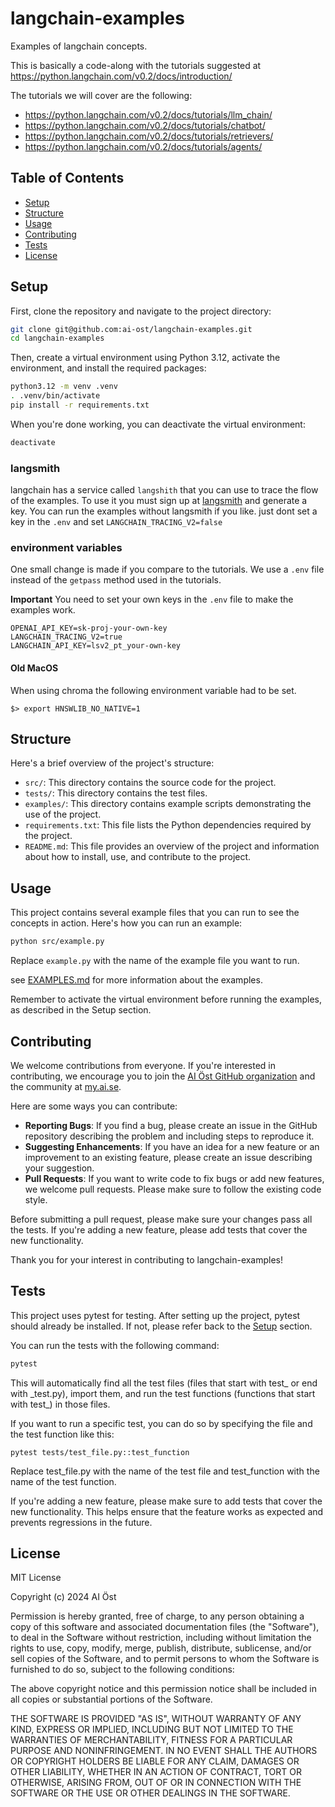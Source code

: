 # langchain-examples
Examples of langchain concepts.

This is basically a code-along with the tutorials suggested at https://python.langchain.com/v0.2/docs/introduction/

The tutorials we will cover are the following:
- https://python.langchain.com/v0.2/docs/tutorials/llm_chain/
- https://python.langchain.com/v0.2/docs/tutorials/chatbot/
- https://python.langchain.com/v0.2/docs/tutorials/retrievers/
- https://python.langchain.com/v0.2/docs/tutorials/agents/

## Table of Contents
- [Setup](#setup)
- [Structure](#structure)
- [Usage](#usage)
- [Contributing](#contributing)
- [Tests](#tests)
- [License](#license)

## Setup

First, clone the repository and navigate to the project directory:

```bash
git clone git@github.com:ai-ost/langchain-examples.git
cd langchain-examples
```

Then, create a virtual environment using Python 3.12, activate the environment, and install the required packages:

```bash
python3.12 -m venv .venv
. .venv/bin/activate
pip install -r requirements.txt
```

When you're done working, you can deactivate the virtual environment:

```bash
deactivate
```

### langsmith

langchain has a service called `langshith` that you can use to trace the flow of the examples.
To use it you must sign up at [langsmith](https://smith.langchain.com/) and generate a key.
You can run the examples without langsmith if you like. just dont set a key in the `.env` and set `LANGCHAIN_TRACING_V2=false`

### environment variables

One small change is made if you compare to the tutorials.
We use a `.env` file instead of the `getpass` method used in the tutorials.

**Important** You need to set your own keys in the `.env` file to make the examples work.

```
OPENAI_API_KEY=sk-proj-your-own-key
LANGCHAIN_TRACING_V2=true
LANGCHAIN_API_KEY=lsv2_pt_your-own-key
```

#### Old MacOS

When using chroma the following environment variable had to be set.
```
$> export HNSWLIB_NO_NATIVE=1  
```

## Structure

Here's a brief overview of the project's structure:

- `src/`: This directory contains the source code for the project.
- `tests/`: This directory contains the test files.
- `examples/`: This directory contains example scripts demonstrating the use of the project.
- `requirements.txt`: This file lists the Python dependencies required by the project.
- `README.md`: This file provides an overview of the project and information about how to install, use, and contribute to the project.

## Usage

This project contains several example files that you can run to see the concepts in action. Here's how you can run an example:

```bash
python src/example.py
```

Replace `example.py` with the name of the example file you want to run.

see [EXAMPLES.md](EXAMPLES.md) for more information about the examples.

Remember to activate the virtual environment before running the examples, as described in the Setup section.

## Contributing

We welcome contributions from everyone. If you're interested in contributing, we encourage you to join the [AI Öst GitHub organization](https://github.com/ai-ost) and the community at [my.ai.se](https://my.ai.se/organizations/1816).

Here are some ways you can contribute:

- **Reporting Bugs**: If you find a bug, please create an issue in the GitHub repository describing the problem and including steps to reproduce it.
- **Suggesting Enhancements**: If you have an idea for a new feature or an improvement to an existing feature, please create an issue describing your suggestion.
- **Pull Requests**: If you want to write code to fix bugs or add new features, we welcome pull requests. Please make sure to follow the existing code style.

Before submitting a pull request, please make sure your changes pass all the tests. If you're adding a new feature, please add tests that cover the new functionality.

Thank you for your interest in contributing to langchain-examples!

## Tests

This project uses pytest for testing. After setting up the project, pytest should already be installed. If not, please refer back to the [Setup](#setup) section.

You can run the tests with the following command:

```bash
pytest
```

This will automatically find all the test files (files that start with test\_ or end with \_test.py), import them, and run the test functions (functions that start with test\_) in those files.

If you want to run a specific test, you can do so by specifying the file and the test function like this:

```
pytest tests/test_file.py::test_function
```

Replace test\_file.py with the name of the test file and test\_function with the name of the test function.

If you're adding a new feature, please make sure to add tests that cover the new functionality. This helps ensure that the feature works as expected and prevents regressions in the future.


## License

MIT License

Copyright (c) 2024 AI Öst

Permission is hereby granted, free of charge, to any person obtaining a copy
of this software and associated documentation files (the "Software"), to deal
in the Software without restriction, including without limitation the rights
to use, copy, modify, merge, publish, distribute, sublicense, and/or sell
copies of the Software, and to permit persons to whom the Software is
furnished to do so, subject to the following conditions:

The above copyright notice and this permission notice shall be included in all
copies or substantial portions of the Software.

THE SOFTWARE IS PROVIDED "AS IS", WITHOUT WARRANTY OF ANY KIND, EXPRESS OR
IMPLIED, INCLUDING BUT NOT LIMITED TO THE WARRANTIES OF MERCHANTABILITY,
FITNESS FOR A PARTICULAR PURPOSE AND NONINFRINGEMENT. IN NO EVENT SHALL THE
AUTHORS OR COPYRIGHT HOLDERS BE LIABLE FOR ANY CLAIM, DAMAGES OR OTHER
LIABILITY, WHETHER IN AN ACTION OF CONTRACT, TORT OR OTHERWISE, ARISING FROM,
OUT OF OR IN CONNECTION WITH THE SOFTWARE OR THE USE OR OTHER DEALINGS IN THE
SOFTWARE.